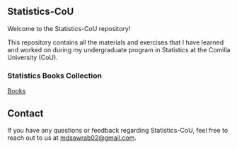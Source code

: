 ## Statistics-CoU
Welcome to the Statistics-CoU repository! 

This repository contains all the materials and exercises that I have learned and worked on during my undergraduate program in Statistics at the Comilla University (CoU). 

### Statistics Books Collection

[Books](https://github.com/md-sawrab/Statistics-Book-Collections)

## Contact
If you have any questions or feedback regarding Statistics-CoU, feel free to reach out to us at  mdsawrab02@gmail.com.


